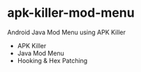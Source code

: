 # apk-killer-mod-menu
Android Java Mod Menu using APK Killer

- APK Killer
- Java Mod Menu
- Hooking & Hex Patching